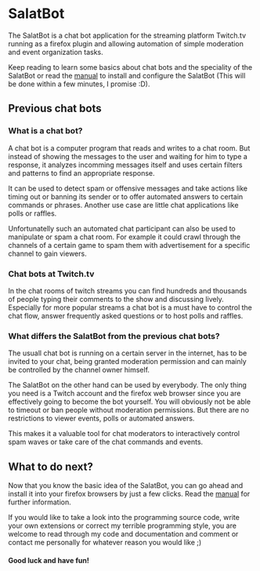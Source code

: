 # SalatBot
The SalatBot is a chat bot application for the streaming platform Twitch.tv
running as a firefox plugin and allowing automation of simple moderation and
event organization tasks.  

Keep reading to learn some basics about chat bots and the speciality of the
SalatBot or read the [manual](http://somewhere.org/) to install and configure
the SalatBot (This will be done within a few minutes, I promise :D).

## Previous chat bots
### What is a chat bot?
A chat bot is a computer program that reads and writes to a chat room. But
instead of showing the messages to the user and waiting for him to type a
response, it analyzes incomming messages itself and uses certain filters and
patterns to find an appropriate response.  

It can be used to detect spam or offensive messages and take actions like
timing out or banning its sender or to offer automated answers to certain
commands or phrases. Another use case are little chat applications like polls
or raffles.  

Unfortunatelly such an automated chat participant can also be used to
manipulate or spam a chat room. For example it could crawl through the
channels of a certain game to spam them with advertisement for a specific
channel to gain viewers.

### Chat bots at Twitch.tv
In the chat rooms of twitch streams you can find hundreds and thousands of
people typing their comments to the show and discussing lively. Especially for
more popular streams a chat bot is a must have to control the chat flow,
answer frequently asked questions or to host polls and raffles.

### What differs the SalatBot from the previous chat bots?
The usuall chat bot is running on a certain server in the internet, has to be
invited to your chat, being granted moderation permission and can mainly be
controlled by the channel owner himself.  

The SalatBot on the other hand can be used by everybody. The only thing you
need is a Twitch account and the firefox web browser since you are effectively
going to become the bot yourself. You will obviously not be able to timeout or
ban people without moderation permissions. But there are no restrictions to
viewer events, polls or automated answers.  

This makes it a valuable tool for
chat moderators to interactively control spam waves or take care of the
chat commands and events.

## What to do next?
Now that you know the basic idea of the SalatBot, you can go ahead and install
it into your firefox browsers by just a few clicks. Read the
[manual](http://somewhere.org/) for further information.  

If you would like to take a look into the programming source code, write your
own extensions or correct my terrible programming style, you are welcome to
read through my code and documentation and comment or contact me personally
for whatever reason you would like ;)

#### Good luck and have fun!
